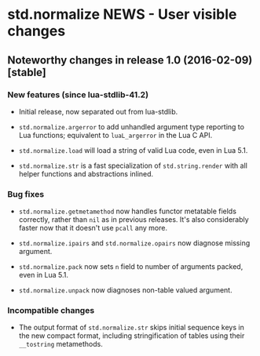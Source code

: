 # std.normalize NEWS - User visible changes

## Noteworthy changes in release 1.0 (2016-02-09) [stable]

### New features (since lua-stdlib-41.2)

  - Initial release, now separated out from lua-stdlib.

  - `std.normalize.argerror` to add unhandled argument type reporting
    to Lua functions; equivalent to `luaL_argerror` in the Lua C API.

  - `std.normalize.load` will load a string of valid Lua code, even in
    Lua 5.1.

  - `std.normalize.str` is a fast specialization of `std.string.render`
    with all helper functions and abstractions inlined.

### Bug fixes

  - `std.normalize.getmetamethod` now handles functor metatable
    fields correctly, rather than `nil` as in previous releases.  It's
    also considerably faster now that it doesn't use `pcall` any more.

  - `std.normalize.ipairs` and `std.normalize.opairs` now diagnose
    missing argument.

  - `std.normalize.pack` now sets `n` field to number of arguments
    packed, even in Lua 5.1.

  - `std.normalize.unpack` now diagnoses non-table valued argument.

### Incompatible changes

  - The output format of `std.normalize.str` skips initial sequence keys
    in the new compact format, including stringification of tables using
    their `__tostring` metamethods.
